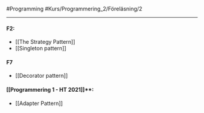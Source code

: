 #Programming #Kurs/Programmering_2/Föreläsning/2

***
#### F2:
- [[The Strategy Pattern]]
- [[Singleton pattern]]

#### F7
- [[Decorator pattern]]

#### [[Programmering 1 - HT 2021]]**:
- [[Adapter Pattern]]
